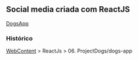 ## Social media criada com ReactJS
[DogsApp](https://main--dogsappsocial.netlify.app/)

### Histórico
[WebContent](https://github.com/JosueFernandes7/Web-Content) > ReactJs > 06. ProjectDogs/dogs-app
